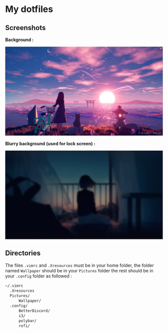 My dotfiles
===

Screenshots
---
**Background :**

![Alt text](Wallpaper/bg.jpg?raw=true "Background")

**Blurry background (used for lock screen) :**

![Alt text](Wallpaper/bg_blurred_sized.png?raw=true "Blurry background")

Directories
---
The files `.vimrc` and `.Xresources` must be in your home folder, the folder named `Wallpaper` should be in your `Pictures` folder the rest should be in your `.config` folder as followed :
```
~/.vimrc
  .Xresources
  Pictures/
      Wallpaper/
  .config/
      BetterDiscord/
      i3/
      polybar/
      rofi/
```
